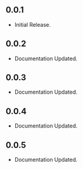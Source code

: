 ## 0.0.1

* Initial Release.


## 0.0.2

* Documentation Updated.


## 0.0.3

* Documentation Updated.

## 0.0.4

* Documentation Updated.

## 0.0.5

* Documentation Updated.

